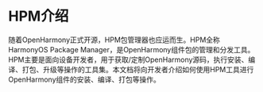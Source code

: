 # HPM介绍<a name="ZH-CN_TOPIC_0000001071487274"></a>

随着OpenHarmony正式开源，HPM包管理器也应运而生。HPM全称HarmonyOS Package Manager，是OpenHarmony组件包的管理和分发工具。HPM主要是面向设备开发者，用于获取/定制OpenHarmony源码，执行安装、编译、打包、升级等操作的工具集。本文档将向开发者介绍如何使用HPM工具进行OpenHarmony组件的安装、编译、打包等操作。

